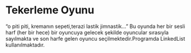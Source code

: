 # Tekerleme Oyunu
“o piti piti, kremanın sepeti,terazi lastik jimnastik…”
Bu oyunda her bir sesli harf (her bir hece) bir oyuncuya gelecek şekilde oyuncular sırasıyla sayılmakta ve son harfe gelen oyuncu seçilmektedir.Programda LinkedList kullanılmaktadır.
